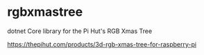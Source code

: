 # rgbxmastree
dotnet Core library for the Pi Hut's RGB Xmas Tree

https://thepihut.com/products/3d-rgb-xmas-tree-for-raspberry-pi
